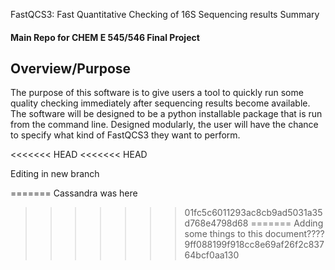  FastQCS3: Fast Quantitative Checking of 16S Sequencing results Summary

#### Main Repo for CHEM E 545/546 Final Project


## Overview/Purpose
The purpose of this software is to give users a tool to quickly run some quality checking immediately after sequencing results become available. The software will be designed to be a python installable package that is run from the command line. Designed modularly, the user will have the chance to specify what kind of FastQCS3 they want to perform.

<<<<<<< HEAD
<<<<<<< HEAD

Editing in new branch 

=======
Cassandra was here
>>>>>>> 01fc5c6011293ac8cb9ad5031a35d768e4798d68
=======
Adding some things to this document????
>>>>>>> 9ff088199f918cc8e69af26f2c83764bcf0aa130
